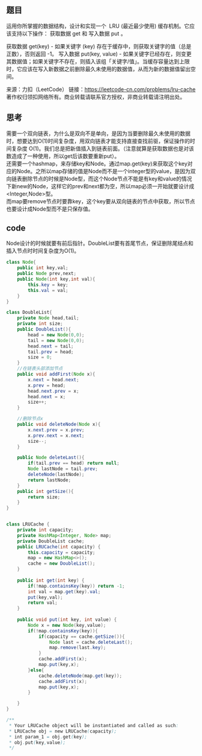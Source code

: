 ## 题目
运用你所掌握的数据结构，设计和实现一个  LRU (最近最少使用) 缓存机制。它应该支持以下操作： 获取数据 get 和 写入数据 put 。

获取数据 get(key) - 如果关键字 (key) 存在于缓存中，则获取关键字的值（总是正数），否则返回 -1。
写入数据 put(key, value) - 如果关键字已经存在，则变更其数据值；如果关键字不存在，则插入该组「关键字/值」。当缓存容量达到上限时，它应该在写入新数据之前删除最久未使用的数据值，从而为新的数据值留出空间。

来源：力扣（LeetCode）
链接：https://leetcode-cn.com/problems/lru-cache
著作权归领扣网络所有。商业转载请联系官方授权，非商业转载请注明出处。

## 思考
需要一个双向链表，为什么是双向不是单向，是因为当要删除最久未使用的数据时，想要达到O(1)时间复杂度，用双向链表才能支持直接查找前驱，保证操作的时间复杂度 O(1)。我们总是把新值插入到链表前面。（注意就算是获取数据也是对该数造成了一种使用，所以get后该数要重新put）。<br/>
还需要一个hashmap，来存储key和Node。通过map.get(key)来获取这个key对应的Node。之所以map存储的值是Node而不是一个integer型的value，是因为双向链表删除节点的时候是Node型，而这个Node节点不能是有key和value的情况下新new的Node，这样它的prev和next都为空，所以map必须一开始就要设计成<Integer,Node>型。<br/>
而map要remove节点时要靠key，这个key要从双向链表的节点中获取，所以节点也要设计成Node型而不是只保存值。

## code
Node设计的时候就要有前后指针。DoubleList要有首尾节点，保证删除尾结点和插入节点时时间复杂度为O(1)。
```java
class Node{
    public int key,val;
    public Node prev,next;
    public Node(int key,int val){
        this.key = key;
        this.val = val;
    }
}

class DoubleList{
    private Node head,tail;
    private int size;
    public DoubleList(){
        head = new Node(0,0);
        tail = new Node(0,0);
        head.next = tail;
        tail.prev = head;
        size = 0;
    }
    //在链表头部添加节点
    public void addFirst(Node x){
        x.next = head.next;
        x.prev = head;
        head.next.prev = x;
        head.next = x;
        size++;
    }

    //删除节点x
    public void deleteNode(Node x){
        x.next.prev = x.prev;
        x.prev.next = x.next;
        size--;
    }

    public Node deleteLast(){
        if(tail.prev == head) return null;
        Node lastNode = tail.prev;
        deleteNode(lastNode);
        return lastNode;
    }
    public int getSize(){
        return size;
    }
}


class LRUCache {
    private int capacity;
    private HashMap<Integer, Node> map;
    private DoubleList cache;
    public LRUCache(int capacity) {
        this.capacity = capacity;  
        map = new HashMap<>();
        cache = new DoubleList();  
    }
    
    public int get(int key) {
        if(!map.containsKey(key)) return -1;
        int val = map.get(key).val;
        put(key,val);
        return val;
    }
    
    public void put(int key, int value) {
        Node x = new Node(key,value);
        if(!map.containsKey(key)){
            if(capacity == cache.getSize()){
                Node last = cache.deleteLast();
                map.remove(last.key);
            }
            cache.addFirst(x);
            map.put(key,x);
        }else{
            cache.deleteNode(map.get(key));
            cache.addFirst(x);
            map.put(key,x);
        }

    }
}

/**
 * Your LRUCache object will be instantiated and called as such:
 * LRUCache obj = new LRUCache(capacity);
 * int param_1 = obj.get(key);
 * obj.put(key,value);
 */
```